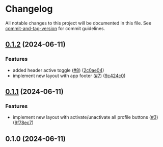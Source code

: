 # Changelog

All notable changes to this project will be documented in this file. See [commit-and-tag-version](https://github.com/absolute-version/commit-and-tag-version) for commit guidelines.

## [0.1.2](https://github.com/nvitaterna/set-head/compare/v0.1.1...v0.1.2) (2024-06-11)

### Features

- added header active toggle ([#8](https://github.com/nvitaterna/set-head/issues/8)) ([2c0ae04](https://github.com/nvitaterna/set-head/commit/2c0ae044e9ba73e12949e16c1e291bc2205039e4))
- implement new layout with app footer ([#7](https://github.com/nvitaterna/set-head/issues/7)) ([9c424c0](https://github.com/nvitaterna/set-head/commit/9c424c064da2c1806beefc082d4b33929e30cb1a))

## [0.1.1](https://github.com/nvitaterna/set-head/compare/v0.1.0...v0.1.1) (2024-06-11)

### Features

- implement new layout with activate/unactivate all profile buttons ([#3](https://github.com/nvitaterna/set-head/issues/3)) ([9f78ec7](https://github.com/nvitaterna/set-head/commit/9f78ec7a7439e2517d65944aa5b22870acb9032b))

## 0.1.0 (2024-06-11)
